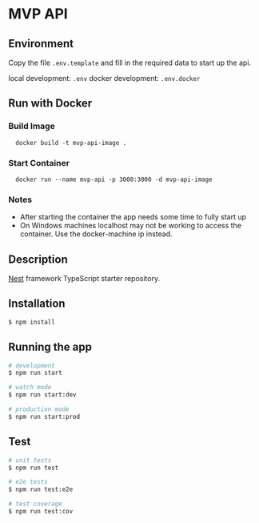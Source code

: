 # MVP API 

## Environment

Copy the file `.env.template` and fill in the required data to start up the api.

local development: `.env`
docker development: `.env.docker`

## Run with Docker

### Build  Image

```
  docker build -t mvp-api-image .
```

### Start Container

```
  docker run --name mvp-api -p 3000:3000 -d mvp-api-image
```

### Notes

- After starting the container the app needs some time to fully start up
- On Windows machines localhost may not be working to access the container. Use the docker-machine ip instead.

## Description

[Nest](https://github.com/nestjs/nest) framework TypeScript starter repository.

## Installation

```bash
$ npm install
```

## Running the app

```bash
# development
$ npm run start

# watch mode
$ npm run start:dev

# production mode
$ npm run start:prod
```

## Test

```bash
# unit tests
$ npm run test

# e2e tests
$ npm run test:e2e

# test coverage
$ npm run test:cov
```